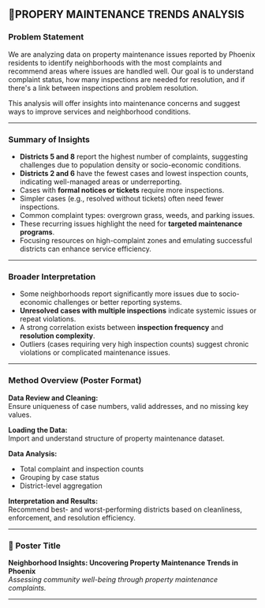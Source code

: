 ## 📌PROPERY MAINTENANCE TRENDS ANALYSIS

### Problem Statement

We are analyzing data on property maintenance issues reported by Phoenix residents to identify neighborhoods with the most complaints and recommend areas where issues are handled well. Our goal is to understand complaint status, how many inspections are needed for resolution, and if there's a link between inspections and problem resolution.

This analysis will offer insights into maintenance concerns and suggest ways to improve services and neighborhood conditions.

---

### Summary of Insights

- **Districts 5 and 8** report the highest number of complaints, suggesting challenges due to population density or socio-economic conditions.
- **Districts 2 and 6** have the fewest cases and lowest inspection counts, indicating well-managed areas or underreporting.
- Cases with **formal notices or tickets** require more inspections.
- Simpler cases (e.g., resolved without tickets) often need fewer inspections.
- Common complaint types: overgrown grass, weeds, and parking issues.
- These recurring issues highlight the need for **targeted maintenance programs**.
- Focusing resources on high-complaint zones and emulating successful districts can enhance service efficiency.

---

### Broader Interpretation

- Some neighborhoods report significantly more issues due to socio-economic challenges or better reporting systems.
- **Unresolved cases with multiple inspections** indicate systemic issues or repeat violations.
- A strong correlation exists between **inspection frequency** and **resolution complexity**.
- Outliers (cases requiring very high inspection counts) suggest chronic violations or complicated maintenance issues.

---

### Method Overview (Poster Format)

**Data Review and Cleaning:**  
Ensure uniqueness of case numbers, valid addresses, and no missing key values.

**Loading the Data:**  
Import and understand structure of property maintenance dataset.

**Data Analysis:**  
- Total complaint and inspection counts  
- Grouping by case status  
- District-level aggregation

**Interpretation and Results:**  
Recommend best- and worst-performing districts based on cleanliness, enforcement, and resolution efficiency.

---

### 📍 Poster Title

**Neighborhood Insights: Uncovering Property Maintenance Trends in Phoenix**  
*Assessing community well-being through property maintenance complaints.*

---
